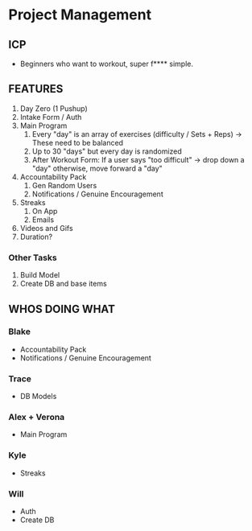 # Project Management

## ICP

- Beginners who want to workout, super f\*\*\*\* simple.

## FEATURES

1. Day Zero (1 Pushup)
2. Intake Form / Auth
3. Main Program
   1. Every "day" is an array of exercises (difficulty / Sets + Reps) -> These need to be balanced
   2. Up to 30 "days" but every day is randomized
   3. After Workout Form: If a user says "too difficult" -> drop down a "day" otherwise, move forward a "day"
4. Accountability Pack
   1. Gen Random Users
   2. Notifications / Genuine Encouragement
5. Streaks
   1. On App
   2. Emails
6. Videos and Gifs
7. Duration?

### Other Tasks

1. Build Model
2. Create DB and base items

## WHOS DOING WHAT

### Blake

- Accountability Pack
- Notifications / Genuine Encouragement

### Trace

- DB Models

### Alex + Verona

- Main Program

### Kyle

- Streaks

### Will

- Auth
- Create DB
